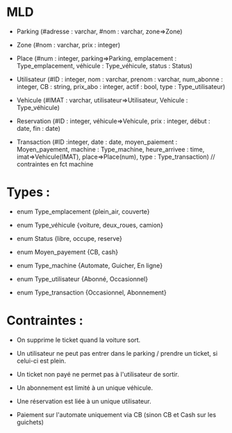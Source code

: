 # __MLD__ <br/>
* Parking (#adresse : varchar, #nom : varchar, zone=>Zone)

* Zone (#nom : varchar, prix : integer)

* Place (#num : integer, parking=>Parking, emplacement : Type_emplacement, véhicule : Type_véhicule, status : Status)

* Utilisateur (#ID : integer, nom : varchar, prenom : varchar, num_abonne : integer, CB : string, prix_abo : integer, actif : bool, type : Type_utilisateur)

* Vehicule (#IMAT : varchar, utilisateur=>Utilisateur, Vehicule : Type_véhicule)

* Reservation (#ID : integer, véhicule=>Vehicule, prix : integer, début : date, fin : date)

* Transaction (#ID :integer, date : date, moyen_paiement : Moyen_payement, machine : Type_machine, heure_arrivee : time, imat=>Vehicule(IMAT), place=>Place(num), type : Type_transaction)  // contraintes en fct machine



# Types :
* enum Type_emplacement {plein_air, couverte}

* enum Type_véhicule {voiture, deux_roues, camion}

* enum Status {libre, occupe, reserve}

* enum Moyen_payement {CB, cash}

* enum Type_machine {Automate, Guicher, En ligne}

* enum Type_utilisateur {Abonné, Occasionnel}

* enum Type_transaction {Occasionnel, Abonnement}


# Contraintes : 
* On supprime le ticket quand la voiture sort.

* Un utilisateur ne peut pas entrer dans le parking / prendre un ticket, si celui-ci est plein.

* Un ticket non payé ne permet pas à l'utilisateur de sortir.

* Un abonnement est limité à un unique véhicule.

* Une réservation est liée à un unique utilisateur.

* Paiement sur l'automate uniquement via CB (sinon CB et Cash sur les guichets)
